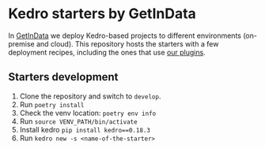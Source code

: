 # Kedro starters by GetInData

In [GetInData](https://getindata.com/) we deploy Kedro-based projects to different environments 
(on-premise and cloud). This repository hosts the starters with a few deployment recipes, including
the ones that use [our plugins](https://github.com/search?q=topic%3Akedro-plugin+org%3Agetindata+fork%3Atrue&type=repositories).

## Starters development

1. Clone the repository and switch to `develop`.
2. Run `poetry install`
3. Check the venv location: `poetry env info`
4. Run `source VENV_PATH/bin/activate`
5. Install kedro `pip install kedro==0.18.3`
6. Run `kedro new -s <name-of-the-starter>`
